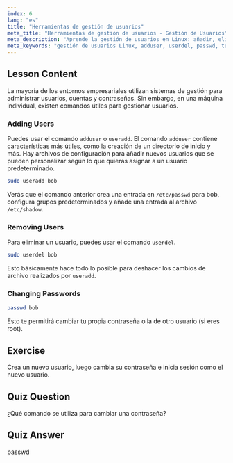 ```yaml
---
index: 6
lang: "es"
title: "Herramientas de gestión de usuarios"
meta_title: "Herramientas de gestión de usuarios - Gestión de Usuarios"
meta_description: "Aprende la gestión de usuarios en Linux: añadir, eliminar y cambiar contraseñas con los comandos useradd, userdel y passwd. ¡Empieza con esta guía para principiantes!"
meta_keywords: "gestión de usuarios Linux, adduser, userdel, passwd, tutorial Linux, Linux para principiantes, cuentas de usuario, comandos Linux"
---
```


## Lesson Content

La mayoría de los entornos empresariales utilizan sistemas de gestión para administrar usuarios, cuentas y contraseñas. Sin embargo, en una máquina individual, existen comandos útiles para gestionar usuarios.

### Adding Users

Puedes usar el comando `adduser` o `useradd`. El comando `adduser` contiene características más útiles, como la creación de un directorio de inicio y más. Hay archivos de configuración para añadir nuevos usuarios que se pueden personalizar según lo que quieras asignar a un usuario predeterminado.

```bash
sudo useradd bob
```

Verás que el comando anterior crea una entrada en `/etc/passwd` para bob, configura grupos predeterminados y añade una entrada al archivo `/etc/shadow`.

### Removing Users

Para eliminar un usuario, puedes usar el comando `userdel`.

```bash
sudo userdel bob
```

Esto básicamente hace todo lo posible para deshacer los cambios de archivo realizados por `useradd`.

### Changing Passwords

```bash
passwd bob
```

Esto te permitirá cambiar tu propia contraseña o la de otro usuario (si eres root).

## Exercise

Crea un nuevo usuario, luego cambia su contraseña e inicia sesión como el nuevo usuario.

## Quiz Question

¿Qué comando se utiliza para cambiar una contraseña?

## Quiz Answer

passwd

